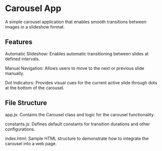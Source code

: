 # Carousel App

A simple carousel application that enables smooth transitions between images in a slideshow format.

## Features

Automatic Slideshow: Enables automatic transitioning between slides at defined intervals.

Manual Navigation: Allows users to move to the next or previous slide manually.

Dot Indicators: Provides visual cues for the current active slide through dots at the bottom of the carousel.

## File Structure

app.js: Contains the Carousel class and logic for the carousel functionality.

constants.js: Defines default constants for transition durations and other configurations.

index.html: Sample HTML structure to demonstrate how to integrate the carousel into a web page.
